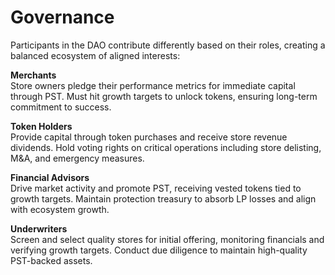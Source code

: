 # Governance

Participants in the DAO contribute differently based on their roles, creating a balanced ecosystem of aligned interests:

**Merchants**\
Store owners pledge their performance metrics for immediate capital through PST. Must hit growth targets to unlock tokens, ensuring long-term commitment to success.

**Token Holders**\
Provide capital through token purchases and receive store revenue dividends. Hold voting rights on critical operations including store delisting, M\&A, and emergency measures.

**Financial Advisors**\
Drive market activity and promote PST, receiving vested tokens tied to growth targets. Maintain protection treasury to absorb LP losses and align with ecosystem growth.

**Underwriters**\
Screen and select quality stores for initial offering, monitoring financials and verifying growth targets. Conduct due diligence to maintain high-quality PST-backed assets.
